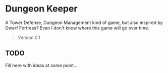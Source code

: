 # Dungeon Keeper

A Tower Defense, Dungeon Management kind of game, but also inspired by Dwarf Fortress? Even I don't know where this game will go over time.

> Version 0.1

## TODO

Fill here with ideas at some point...
